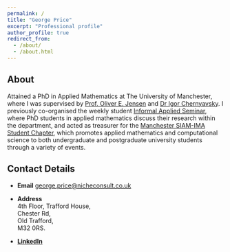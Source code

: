 ```yaml
---
permalink: /
title: "George Price"
excerpt: "Professional profile"
author_profile: true
redirect_from: 
  - /about/
  - /about.html
---
```


## About

Attained a PhD in Applied Mathematics at The University of Manchester, where I was supervised by [Prof. Oliver E. Jensen](https://personalpages.manchester.ac.uk/staff/oliver.jensen/) and [Dr Igor Chernyavsky](http://math-biophys.info/wiki/). I previously co-organised the weekly student [Informal Applied Seminar](http://events.manchester.ac.uk/calendar/tag:ser-se-maths-appliedinformal/), where PhD students in applied mathematics discuss their research within the department, and acted as treasurer for the [Manchester SIAM-IMA Student Chapter](https://www.maths.manchester.ac.uk/~siam/), which promotes applied mathematics and computational science to both undergraduate and postgraduate university students through a variety of events.

## Contact Details

- **Email** george.price@nicheconsult.co.uk

- **Address** <br/>
4th Floor, Trafford House, <br/> 
Chester Rd, <br/> 
Old Trafford, <br/> 
M32 0RS.

- **[LinkedIn](https://uk.linkedin.com/in/gfprice)**
